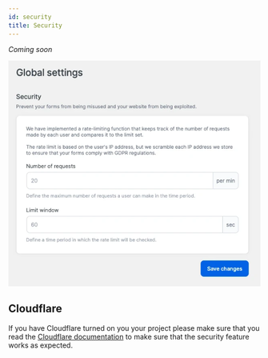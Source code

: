 ```yaml
---
id: security
title: Security
---
```


*Coming soon*

![Security screen](/img/forms/security.webp)


## Cloudflare

If you have Cloudflare turned on you your project please make sure that you read the [Cloudflare documentation](cloudflare) to make sure that the security feature works as expected.
